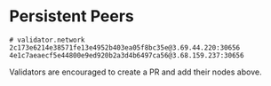 # Persistent Peers

```
# validator.network
2c173e6214e38571fe13e4952b403ea05f8bc35e@3.69.44.220:30656
4e1c7aeaecf5e44800e9ed920b2a3d4b6497ca56@3.68.159.237:30656
```

Validators are encouraged to create a PR and add their nodes above.